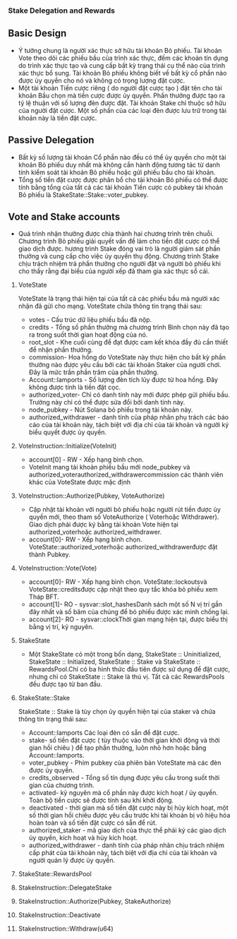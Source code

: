 ### Stake Delegation and Rewards

## Basic Design
- Ý tưởng chung là người xác thực sở hữu tài khoản Bỏ phiếu. Tài khoản Vote theo dõi các phiếu bầu của trình xác thực, đếm các khoản tín dụng do trình xác thực tạo và cung cấp bất
kỳ trạng thái cụ thể nào của trình xác thực bổ sung. Tài khoản Bỏ phiếu không biết về bất kỳ cổ phần nào được ủy quyền cho nó và không có trọng lượng đặt cược.
- Một tài khoản Tiền cược riêng ( do người đặt cược tạo ) đặt tên cho tài khoản Bầu chọn mà tiền cược được ủy quyền. Phần thưởng được tạo ra tỷ lệ thuận với số lượng đèn được đặt. 
Tài khoản Stake chỉ thuộc sở hữu của người đặt cược. Một số phần của các loại đèn được lưu trữ trong tài khoản này là tiền đặt cược.

## Passive Delegation
- Bất kỳ số lượng tài khoản Cổ phần nào đều có thể ủy quyền cho một tài khoản Bỏ phiếu duy nhất mà không cần hành động tương tác từ danh tính kiểm soát tài khoản Bỏ phiếu hoặc gửi 
phiếu bầu cho tài khoản.
- Tổng số tiền đặt cược được phân bổ cho tài khoản Bỏ phiếu có thể được tính bằng tổng của tất cả các tài khoản Tiền cược có pubkey tài khoản Bỏ phiếu là 
StakeState::Stake::voter_pubkey.

## Vote and Stake accounts
- Quá trình nhận thưởng được chia thành hai chương trình trên chuỗi. Chương trình Bỏ phiếu giải quyết vấn đề làm cho tiền đặt cược có thể giao dịch được. hương trình Stake đóng 
vai trò là người giám sát phần thưởng và cung cấp cho việc ủy quyền thụ động. Chương trình Stake chịu trách nhiệm trả phần thưởng cho người đặt và người bỏ phiếu khi cho thấy rằng 
đại biểu của người xếp đã tham gia xác thực sổ cái.
1. VoteState

    VoteState là trạng thái hiện tại của tất cả các phiếu bầu mà người xác nhận đã gửi cho mạng. VoteState chứa thông tin trạng thái sau:
    - votes - Cấu trúc dữ liệu phiếu bầu đã nộp.
    - credits - Tổng số phần thưởng mà chương trình Bình chọn này đã tạo ra trong suốt thời gian hoạt động của nó.
    - root_slot - Khe cuối cùng để đạt được cam kết khóa đầy đủ cần thiết để nhận phần thưởng.
    - commission- Hoa hồng do VoteState này thực hiện cho bất kỳ phần thưởng nào được yêu cầu bởi các tài khoản Staker của người chơi. Đây là mức trần phần trăm của phần thưởng.
    - Account::lamports - Số lượng đèn tích lũy được từ hoa hồng. Đây không được tính là tiền đặt cọc.
    - authorized_voter- Chỉ có danh tính này mới được phép gửi phiếu bầu. Trường này chỉ có thể được sửa đổi bởi danh tính này.
    - node_pubkey - Nút Solana bỏ phiếu trong tài khoản này.
    - authorized_withdrawer - danh tính của pháp nhân phụ trách các báo cáo của tài khoản này, tách biệt với địa chỉ của tài khoản và người ký biểu quyết được ủy quyền.

2. VoteInstruction::Initialize(VoteInit)

    - account[0] - RW - Xếp hạng bình chọn.
    - VoteInit mang tài khoản phiếu bầu mới node_pubkey và authorized_voterauthorized_withdrawercommission các thành viên khác của VoteState được mặc định
    
3. VoteInstruction::Authorize(Pubkey, VoteAuthorize)

    - Cập nhật tài khoản với người bỏ phiếu hoặc người rút tiền được ủy quyền mới, theo tham số VoteAuthorize ( Voterhoặc Withdrawer). Giao dịch phải được ký bằng tài khoản Vote       hiện tại authorized_voterhoặc authorized_withdrawer.
    - account[0]- RW - Xếp hạng bình chọn. VoteState::authorized_voterhoặc authorized_withdrawerđược đặt thành Pubkey.
    
4. VoteInstruction::Vote(Vote)

    - account[0]- RW - Xếp hạng bình chọn. VoteState::lockoutsvà VoteState::creditsđược cập nhật theo quy tắc khóa bỏ phiếu xem Tháp BFT. 
    - account[1]- RO - sysvar::slot_hashesDanh sách một số N vị trí gần đây nhất và số băm của chúng để bỏ phiếu được xác minh chống lại.
    - account[2]- RO - sysvar::clockThời gian mạng hiện tại, được biểu thị bằng vị trí, kỷ nguyên.
5. StakeState

    - Một StakeState có một trong bốn dạng, StakeState :: Uninitialized, StakeState :: Initialized, StakeState :: Stake và StakeState :: RewardsPool.Chỉ có ba hình thức đầu tiên       được sử dụng để đặt cược, nhưng chỉ có StakeState :: Stake là thú vị. Tất cả các RewardsPools đều được tạo từ ban đầu.
6. StakeState::Stake

    StakeState :: Stake là tùy chọn ủy quyền hiện tại của staker và chứa thông tin trạng thái sau:
    - Account::lamports Các loại đèn có sẵn để đặt cược.
    - stake- số tiền đặt cược ( tùy thuộc vào thời gian khởi động và thời gian hồi chiêu ) để tạo phần thưởng, luôn nhỏ hơn hoặc bằng Account::lamports.
    - voter_pubkey - Phím pubkey của phiên bản VoteState mà các đèn được ủy quyền.
    - credits_observed - Tổng số tín dụng được yêu cầu trong suốt thời gian của chương trình.
    - activated- kỷ nguyên mà cổ phần này được kích hoạt / ủy quyền. Toàn bộ tiền cược sẽ được tính sau khi khởi động.
    - deactivated - thời gian mà số tiền đặt cược này bị hủy kích hoạt, một số thời gian hồi chiêu được yêu cầu trước khi tài khoản bị vô hiệu hóa hoàn toàn và số tiền đặt cược        có sẵn để rút.
    - authorized_staker - mã giao dịch của thực thể phải ký các giao dịch ủy quyền, kích hoạt và hủy kích hoạt.
    - authorized_withdrawer - danh tính của pháp nhân chịu trách nhiệm cấp phát của tài khoản này, tách biệt với địa chỉ của tài khoản và người quản lý được ủy quyền.
7. StakeState::RewardsPool
8. StakeInstruction::DelegateStake
9. StakeInstruction::Authorize(Pubkey, StakeAuthorize)
10. StakeInstruction::Deactivate
11. StakeInstruction::Withdraw(u64)
